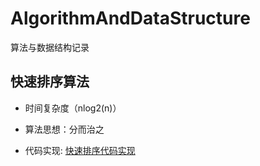 # AlgorithmAndDataStructure
算法与数据结构记录

## 快速排序算法

- 时间复杂度（nlog2(n)）

- 算法思想：分而治之

- 代码实现: [快速排序代码实现](https://github.com/Zychaowill/AlgorithmAndDataStructure/blob/master/src/zychaowill/sort/QuickSort.java)
